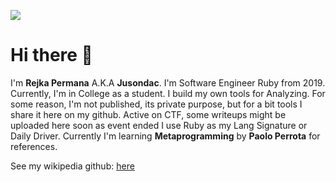 
![](https://user-images.githubusercontent.com/30251013/163549072-3b507467-0549-43b4-91ac-5c4352b2c30e.png) 

# Hi there 👋

I'm **Rejka Permana** A.K.A **Jusondac**. I'm Software Engineer Ruby from 2019. Currently, I'm in College as a student. 
I build my own tools for Analyzing. For some reason, I'm not published, its private purpose, but for a bit tools I share it here on my github. Active on CTF, some writeups might be uploaded here soon as event ended
I use Ruby as my Lang Signature or Daily Driver. Currently I'm learning **Metaprogramming** by **Paolo Perrota** for references.

See my wikipedia github: [here](https://github.com/jusondac/jusondac/wiki)

